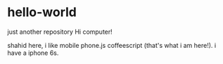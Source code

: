 # hello-world
just another repository
Hi computer!

shahid here, i like mobile phone.js coffeescript (that's what i am here!).
i have a iphone 6s.
